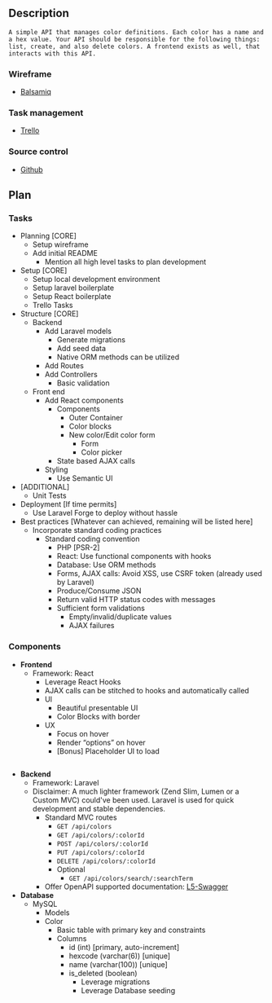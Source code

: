 ## Description
```
A simple API that manages color definitions. Each color has a name and a hex value. Your API should be responsible for the following things: list, create, and also delete colors. A frontend exists as well, that interacts with this API.
```

### Wireframe
- [Balsamiq](https://balsamiq.cloud/suqp2lc/pl95lyh)

### Task management
- [Trello](https://trello.com/invite/b/tpBSNlwe/b87ed87df9b6affcaaf178c74277bcda/color-manager)

### Source control
- [Github](https://trello.com/invite/b/tpBSNlwe/b87ed87df9b6affcaaf178c74277bcda/color-manager)

## Plan

### Tasks
- Planning [CORE]
  - Setup wireframe
  - Add initial README
    - Mention all high level tasks to plan development
- Setup [CORE]
  - Setup local development environment
  - Setup laravel boilerplate
  - Setup React boilerplate
  - Trello Tasks
- Structure [CORE]
  - Backend
    - Add Laravel models
      - Generate migrations
      - Add seed data
      - Native ORM methods can be utilized
    - Add Routes
    - Add Controllers
      - Basic validation
  - Front end
    - Add React components
      - Components
        - Outer Container
        - Color blocks
        - New color/Edit color form
          - Form
          - Color picker
      - State based AJAX calls
    - Styling
      - Use Semantic UI
- [ADDITIONAL]
  - Unit Tests
- Deployment [If time permits]
  - Use Laravel Forge to deploy without hassle
- Best practices [Whatever can achieved, remaining will be listed here]
  - Incorporate standard coding practices
    - Standard coding convention
      - PHP [PSR-2]
      - React: Use functional components with hooks
      - Database: Use ORM methods
      - Forms, AJAX calls: Avoid XSS, use CSRF token (already used by Laravel)
      - Produce/Consume JSON
      - Return valid HTTP status codes with messages
      - Sufficient form validations
        - Empty/invalid/duplicate values
        - AJAX failures

### Components
- **Frontend**
	- Framework: React
		- Leverage React Hooks
		- AJAX calls can be stitched to hooks and automatically called
		- UI
			- Beautiful presentable UI
			- Color Blocks with border
		- UX
			- Focus on hover
			- Render “options” on hover
			- [Bonus] Placeholder UI to load
```

```
- **Backend**
	- Framework: Laravel
  	- Disclaimer: A much lighter framework (Zend Slim, Lumen or a Custom MVC) could've been used. Laravel is used for quick development and stable dependencies.
		- Standard MVC routes
			- `GET /api/colors`
			- `GET /api/colors/:colorId`
			- `POST /api/colors/:colorId`
			- `PUT /api/colors/:colorId`
			- `DELETE /api/colors/:colorId`
			- Optional
				- `GET /api/colors/search/:searchTerm`
		- Offer OpenAPI supported documentation: [L5-Swagger](https://github.com/DarkaOnLine/L5-Swagger)
- **Database**
	- MySQL
		- Models
      - Color
        - Basic table with primary key and constraints
        - Columns
          - id (int) [primary, auto-increment]
          - hexcode (varchar(6)) [unique]
          - name (varchar(100)) [unique]
          - is_deleted (boolean)
			- Leverage migrations
			- Leverage Database seeding